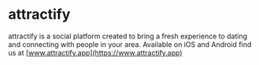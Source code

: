 # attractify

attractify is a social platform created to bring a fresh experience to dating and connecting with people in your area. Available on iOS and Android find us at [www.attractify.app](https://www.attractify.app)
